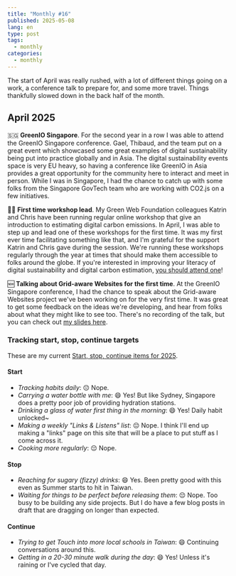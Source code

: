 ```yaml
---
title: "Monthly #16"
published: 2025-05-08
lang: en
type: post
tags:
  - monthly
categories:
  - monthly
---
```


The start of April was really rushed, with a lot of different things going on a work, a conference talk to prepare for, and some more travel. Things thankfully slowed down in the back half of the month.

## April 2025

🇸🇬 **GreenIO Singapore**. For the second year in a row I was able to attend the GreenIO Singapore conference. Gael, Thibaud, and the team put on a great event which showcased some great examples of digital sustainability being put into practice globally and in Asia. The digital sustainability events space is very EU heavy, so having a conference like GreenIO in Asia provides a great opportunity for the community here to interact and meet in person. While I was in Singapore, I had the chance to catch up with some folks from the Singapore GovTech team who are working with CO2.js on a few initiatives.

👨‍🏫 **First time workshop lead**. My Green Web Foundation colleagues Katrin and Chris have been running regular online workshop that give an introduction to estimating digital carbon emissions. In April, I was able to step up and lead one of these workshops for the first time. It was my first ever time facilitating something like that, and I'm grateful for the support Katrin and Chris gave during the session. We're running these workshops regularly through the year at times that should make them accessible to folks around the globe. If you're interested in improving your literacy of digital sustainability and digital carbon estimation, [you should attend one](https://www.thegreenwebfoundation.org/services/estimating-digital-carbon-emissions-workshop/)!

🆕 **Talking about Grid-aware Websites for the first time**. At the GreenIO Singapore conference, I had the chance to speak about the Grid-aware Websites project we've been working on for the very first time. It was great to get some feedback on the ideas we're developing, and hear from folks about what they might like to see too. There's no recording of the talk, but you can check out [my slides here](https://docs.google.com/presentation/d/1lU0EmRl4OF322fXpUF9wxES8c2rLMWFe7txqi-867Tw/edit?usp=drive_link).

### Tracking start, stop, continue targets

These are my current [Start, stop, continue items for 2025](/notes/start-stop-continue-2025/).

#### **Start**

- _Tracking habits daily_: 😔 Nope.
- _Carrying a water bottle with me_: 😄 Yes! But like Sydney, Singapore does a pretty poor job of providing hydration stations.
- _Drinking a glass of water first thing in the morning_: 😄 Yes! Daily habit unlocked~
- _Making a weekly "Links & Listens" list_: 😔 Nope. I think I'll end up making a "links" page on this site that will be a place to put stuff as I come across it.
- _Cooking more regularly_: 😔 Nope.

#### **Stop**

- _Reaching for sugary (fizzy) drinks_: 😄 Yes. Been pretty good with this even as Summer starts to hit in Taiwan.
- _Waiting for things to be perfect before releasing them_: 😔 Nope. Too busy to be building any side projects. But I do have a few blog posts in draft that are dragging on longer than expected.

#### **Continue**

- _Trying to get Touch into more local schools in Taiwan_: 😄 Continuing conversations around this.
- _Getting in a 20-30 minute walk during the day_: 😄 Yes! Unless it's raining or I've cycled that day.
